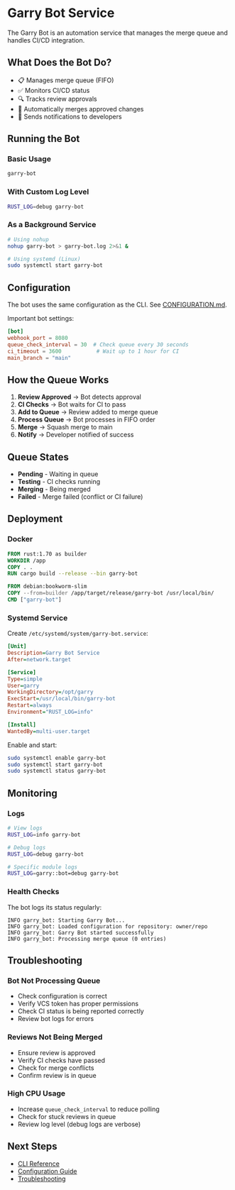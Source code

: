 # Garry Bot Service

The Garry Bot is an automation service that manages the merge queue and handles CI/CD integration.

## What Does the Bot Do?

- 📋 Manages merge queue (FIFO)
- ✅ Monitors CI/CD status
- 🔍 Tracks review approvals
- 🚀 Automatically merges approved changes
- 🔔 Sends notifications to developers

## Running the Bot

### Basic Usage

```bash
garry-bot
```

### With Custom Log Level

```bash
RUST_LOG=debug garry-bot
```

### As a Background Service

```bash
# Using nohup
nohup garry-bot > garry-bot.log 2>&1 &

# Using systemd (Linux)
sudo systemctl start garry-bot
```

## Configuration

The bot uses the same configuration as the CLI. See [CONFIGURATION.md](CONFIGURATION.md).

Important bot settings:

```toml
[bot]
webhook_port = 8080
queue_check_interval = 30  # Check queue every 30 seconds
ci_timeout = 3600           # Wait up to 1 hour for CI
main_branch = "main"
```

## How the Queue Works

1. **Review Approved** → Bot detects approval
2. **CI Checks** → Bot waits for CI to pass
3. **Add to Queue** → Review added to merge queue
4. **Process Queue** → Bot processes in FIFO order
5. **Merge** → Squash merge to main
6. **Notify** → Developer notified of success

## Queue States

- **Pending** - Waiting in queue
- **Testing** - CI checks running
- **Merging** - Being merged
- **Failed** - Merge failed (conflict or CI failure)

## Deployment

### Docker

```dockerfile
FROM rust:1.70 as builder
WORKDIR /app
COPY . .
RUN cargo build --release --bin garry-bot

FROM debian:bookworm-slim
COPY --from=builder /app/target/release/garry-bot /usr/local/bin/
CMD ["garry-bot"]
```

### Systemd Service

Create `/etc/systemd/system/garry-bot.service`:

```ini
[Unit]
Description=Garry Bot Service
After=network.target

[Service]
Type=simple
User=garry
WorkingDirectory=/opt/garry
ExecStart=/usr/local/bin/garry-bot
Restart=always
Environment="RUST_LOG=info"

[Install]
WantedBy=multi-user.target
```

Enable and start:

```bash
sudo systemctl enable garry-bot
sudo systemctl start garry-bot
sudo systemctl status garry-bot
```

## Monitoring

### Logs

```bash
# View logs
RUST_LOG=info garry-bot

# Debug logs
RUST_LOG=debug garry-bot

# Specific module logs
RUST_LOG=garry::bot=debug garry-bot
```

### Health Checks

The bot logs its status regularly:

```
INFO garry_bot: Starting Garry Bot...
INFO garry_bot: Loaded configuration for repository: owner/repo
INFO garry_bot: Garry Bot started successfully
INFO garry_bot: Processing merge queue (0 entries)
```

## Troubleshooting

### Bot Not Processing Queue

- Check configuration is correct
- Verify VCS token has proper permissions
- Check CI status is being reported correctly
- Review bot logs for errors

### Reviews Not Being Merged

- Ensure review is approved
- Verify CI checks have passed
- Check for merge conflicts
- Confirm review is in queue

### High CPU Usage

- Increase `queue_check_interval` to reduce polling
- Check for stuck reviews in queue
- Review log level (debug logs are verbose)

## Next Steps

- [CLI Reference](CLI.md)
- [Configuration Guide](CONFIGURATION.md)
- [Troubleshooting](TROUBLESHOOTING.md)
